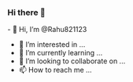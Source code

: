 ### Hi there 👋

<!--
**Rahu821123/Rahu821123** is a ✨ _special_ ✨ repository because its `README.md` (this file) appears on your GitHub profile.

Here are some ideas to get you started:

-
-->- 👋 Hi, I’m @Rahu821123
- 👀 I’m interested in ...
- 🌱 I’m currently learning ...
- 💞️ I’m looking to collaborate on ...
- 📫 How to reach me ...

<!---
Rahu821123/Rahu821123 is a ✨ special ✨ repository because its `README.md` (this file) appears on your GitHub profile.
You can click the Preview link to take a look at your changes.
--->
